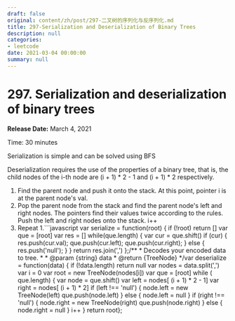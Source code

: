 ```yaml
---
draft: false
original: content/zh/post/297-二叉树的序列化与反序列化.md
title: 297-Serialization and Deserialization of Binary Trees
description: null
categories:
- leetcode
date: 2021-03-04 00:00:00
summary: null
---
```


# 297. Serialization and deserialization of binary trees

**Release Date:** March 4, 2021

Time: 30 minutes

Serialization is simple and can be solved using BFS

Deserialization requires the use of the properties of a binary tree, that is, the child nodes of the i-th node are (i + 1) * 2 - 1 and (i + 1) * 2 respectively.

1. Find the parent node and push it onto the stack. At this point, pointer i is at the parent node's val.
1. Pop the parent node from the stack and find the parent node's left and right nodes. The pointers find their values twice according to the rules. Push the left and right nodes onto the stack. i++
1. Repeat 1.```javascript
var serialize = function(root) {
    if (!root) return []
    var que = [root]
    var res = []
    while(que.length) {
        var cur = que.shift()
        if (cur) {
            res.push(cur.val);
            que.push(cur.left);            que.push(cur.right);
        } else {
            res.push('null');
        }
    }
    return res.join(',')
};/** * Decodes your encoded data to tree. * * @param {string} data * @return {TreeNode} */var deserialize = function(data) {
    if (!data.length) return null    var nodes = data.split(',')
    var i = 0
    var root = new TreeNode(nodes[i])
    var que = [root]
    while ( que.length) {
        var node  = que.shift()
        var left = nodes[ (i + 1) * 2 - 1]
        var right = nodes[ (i + 1) * 2]
        if (left !== 'null') {
            node.left = new TreeNode(left)
            que.push(node.left)
        } else {
            node.left = null        }
        if (right !== 'null') {
            node.right = new TreeNode(right)
            que.push(node.right)
        } else {
            node.right = null        }
        i++    }
    return root};
```
